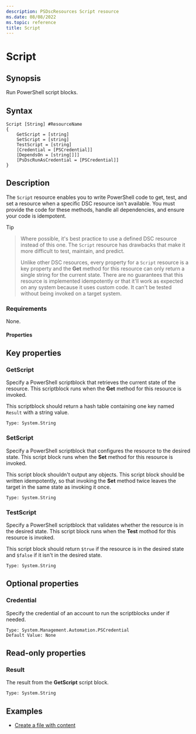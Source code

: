 ```yaml
---
description: PSDscResources Script resource
ms.date: 08/08/2022
ms.topic: reference
title: Script
---
```


# Script

## Synopsis

Run PowerShell script blocks.

## Syntax

```Syntax
Script [String] #ResourceName
{
    GetScript = [string]
    SetScript = [string]
    TestScript = [string]
    [Credential = [PSCredential]]
    [DependsOn = [string[]]]
    [PsDscRunAsCredential = [PSCredential]]
}
```

## Description

The `Script` resource enables you to write PowerShell code to get, test, and set a resource when a
specific DSC resource isn't available. You must provide the code for these methods, handle all
dependencies, and ensure your code is idempotent.

> [!TIP]

> Where possible, it's best practice to use a defined DSC resource instead of this one. The `Script`
> resource has drawbacks that make it more difficult to test, maintain, and predict.
>
> Unlike other DSC resources, every property for a `Script` resource is a key property and the
> **Get** method for this resource can only return a single string for the current state. There are
> no guarantees that this resource is implemented idempotently or that it'll work as expected on
> any system because it uses custom code. It can't be tested without being invoked on a target
> system.

### Requirements

None.

#### Properties

## Key properties

### GetScript

Specify a PowerShell scriptblock that retrieves the current state of the resource. This scriptblock
runs when the **Get** method for this resource is invoked.

This scriptblock should return a hash table containing one key named `Result` with a string value.

```
Type: System.String
```

### SetScript

Specify a PowerShell scriptblock that configures the resource to the desired state. This script
block runs when the **Set** method for this resource is invoked.

This script block shouldn't output any objects. This script block should be written idempotently,
so that invoking the **Set** method twice leaves the target in the same state as invoking it once.

```
Type: System.String
```

### TestScript

Specify a PowerShell scriptblock that validates whether the resource is in the desired state. This
script block runs when the **Test** mothod for this resource is invoked.

This script block should return `$true` if the resource is in the desired state and `$false` if it
isn't in the desired state.

```
Type: System.String
```

## Optional properties

### Credential

Specify the credential of an account to run the scriptblocks under if needed.

```
Type: System.Management.Automation.PSCredential
Default Value: None
```

## Read-only properties

### Result

The result from the **GetScript** script block.

```
Type: System.String
```

## Examples

- [Create a file with content][1]

<!-- Reference Links -->

[1]: Example.md

